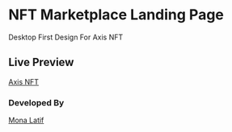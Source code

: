 # NFT Marketplace Landing Page
Desktop First Design For Axis NFT

## Live Preview
[Axis NFT](https://monadvlpr.github.io/Axis-nft-design/)

### Developed By
[Mona Latif](https://github.com/MonaDvlpr)

